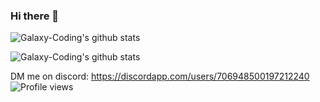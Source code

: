 ### Hi there 👋
![Galaxy-Coding's github stats](https://github-readme-stats.vercel.app/api?username=galaxy-coding&count_private=true&show_icons=true&title_color=ededed&text_color=ededed&icon_color=ededed&bg_color=2b2b2b)

![Galaxy-Coding's github stats](https://github-readme-stats.vercel.app/api/top-langs/?username=galaxy-coding&count_private=true&show_icons=true&layout=compact&title_color=ededed&text_color=ededed&icon_color=ededed&bg_color=2b2b2b)

DM me on discord: https://discordapp.com/users/706948500197212240
![Profile views](https://komarev.com/ghpvc/?username=galaxy-coding)
